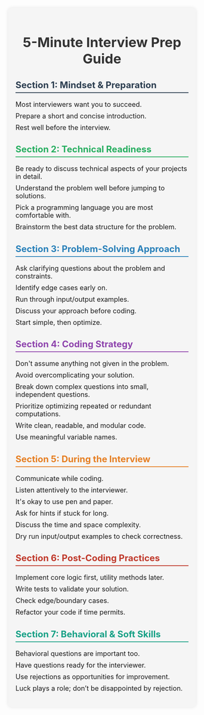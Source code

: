 <div style="max-width: 800px; margin: 0 auto; padding: 20px; background-color: #f5f5f5; border-radius: 10px; box-shadow: 0 0 10px rgba(0, 0, 0, 0.1);">
  <h1 style="text-align: center; font-size: 36px; font-weight: bold; color: #333; margin-bottom: 30px;">5-Minute Interview Prep Guide</h1>
  
  <div style="margin-bottom: 20px;">
    <h2 style="font-size: 24px; color: #2c3e50; border-bottom: 2px solid #2c3e50; padding-bottom: 5px;">Section 1: Mindset & Preparation</h2>
    <ul style="list-style-type: none; padding: 0;">
      <li style="font-size: 18px; margin-bottom: 10px;">Most interviewers want you to succeed.</li>
      <li style="font-size: 18px; margin-bottom: 10px;">Prepare a short and concise introduction.</li>
      <li style="font-size: 18px; margin-bottom: 10px;">Rest well before the interview.</li>
    </ul>
  </div>
  
  <div style="margin-bottom: 20px;">
    <h2 style="font-size: 24px; color: #27ae60; border-bottom: 2px solid #27ae60; padding-bottom: 5px;">Section 2: Technical Readiness</h2>
    <ul style="list-style-type: none; padding: 0;">
      <li style="font-size: 18px; margin-bottom: 10px;">Be ready to discuss technical aspects of your projects in detail.</li>
      <li style="font-size: 18px; margin-bottom: 10px;">Understand the problem well before jumping to solutions.</li>
      <li style="font-size: 18px; margin-bottom: 10px;">Pick a programming language you are most comfortable with.</li>
      <li style="font-size: 18px; margin-bottom: 10px;">Brainstorm the best data structure for the problem.</li>
    </ul>
  </div>
  
  <div style="margin-bottom: 20px;">
    <h2 style="font-size: 24px; color: #2980b9; border-bottom: 2px solid #2980b9; padding-bottom: 5px;">Section 3: Problem-Solving Approach</h2>
    <ul style="list-style-type: none; padding: 0;">
      <li style="font-size: 18px; margin-bottom: 10px;">Ask clarifying questions about the problem and constraints.</li>
      <li style="font-size: 18px; margin-bottom: 10px;">Identify edge cases early on.</li>
      <li style="font-size: 18px; margin-bottom: 10px;">Run through input/output examples.</li>
      <li style="font-size: 18px; margin-bottom: 10px;">Discuss your approach before coding.</li>
      <li style="font-size: 18px; margin-bottom: 10px;">Start simple, then optimize.</li>
    </ul>
  </div>
  
  <div style="margin-bottom: 20px;">
    <h2 style="font-size: 24px; color: #8e44ad; border-bottom: 2px solid #8e44ad; padding-bottom: 5px;">Section 4: Coding Strategy</h2>
    <ul style="list-style-type: none; padding: 0;">
      <li style="font-size: 18px; margin-bottom: 10px;">Don't assume anything not given in the problem.</li>
      <li style="font-size: 18px; margin-bottom: 10px;">Avoid overcomplicating your solution.</li>
      <li style="font-size: 18px; margin-bottom: 10px;">Break down complex questions into small, independent questions.</li>
      <li style="font-size: 18px; margin-bottom: 10px;">Prioritize optimizing repeated or redundant computations.</li>
      <li style="font-size: 18px; margin-bottom: 10px;">Write clean, readable, and modular code.</li>
      <li style="font-size: 18px; margin-bottom: 10px;">Use meaningful variable names.</li>
    </ul>
  </div>
  
  <div style="margin-bottom: 20px;">
    <h2 style="font-size: 24px; color: #e67e22; border-bottom: 2px solid #e67e22; padding-bottom: 5px;">Section 5: During the Interview</h2>
    <ul style="list-style-type: none; padding: 0;">
      <li style="font-size: 18px; margin-bottom: 10px;">Communicate while coding.</li>
      <li style="font-size: 18px; margin-bottom: 10px;">Listen attentively to the interviewer.</li>
      <li style="font-size: 18px; margin-bottom: 10px;">It's okay to use pen and paper.</li>
      <li style="font-size: 18px; margin-bottom: 10px;">Ask for hints if stuck for long.</li>
      <li style="font-size: 18px; margin-bottom: 10px;">Discuss the time and space complexity.</li>
      <li style="font-size: 18px; margin-bottom: 10px;">Dry run input/output examples to check correctness.</li>
    </ul>
  </div>
  
  <div style="margin-bottom: 20px;">
    <h2 style="font-size: 24px; color: #c0392b; border-bottom: 2px solid #c0392b; padding-bottom: 5px;">Section 6: Post-Coding Practices</h2>
    <ul style="list-style-type: none; padding: 0;">
      <li style="font-size: 18px; margin-bottom: 10px;">Implement core logic first, utility methods later.</li>
      <li style="font-size: 18px; margin-bottom: 10px;">Write tests to validate your solution.</li>
      <li style="font-size: 18px; margin-bottom: 10px;">Check edge/boundary cases.</li>
      <li style="font-size: 18px; margin-bottom: 10px;">Refactor your code if time permits.</li>
    </ul>
  </div>
  
  <div style="margin-bottom: 20px;">
    <h2 style="font-size: 24px; color: #16a085; border-bottom: 2px solid #16a085; padding-bottom: 5px;">Section 7: Behavioral & Soft Skills</h2>
    <ul style="list-style-type: none; padding: 0;">
      <li style="font-size: 18px; margin-bottom: 10px;">Behavioral questions are important too.</li>
      <li style="font-size: 18px; margin-bottom: 10px;">Have questions ready for the interviewer.</li>
      <li style="font-size: 18px; margin-bottom: 10px;">Use rejections as opportunities for improvement.</li>
      <li style="font-size: 18px; margin-bottom: 10px;">Luck plays a role; don’t be disappointed by rejection.</li>
    </ul>
  </div>
</div>
